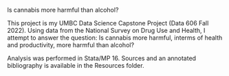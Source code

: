 Is cannabis more harmful than alcohol?

This project is my UMBC Data Science Capstone Project (Data 606 Fall 2022). Using data from the National Survey on Drug Use and Health, I attempt to answer the question: 
Is cannabis more harmful, interms of health and productivity, more harmful than alcohol?

Analysis was performed in Stata/MP 16. Sources and an annotated bibliography is available in the Resources folder.
